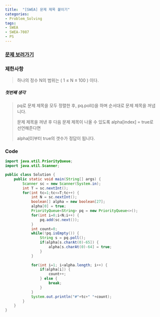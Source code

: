 ```yaml
---
title:  "[SWEA] 문제 제목 붙이기"
categories:
- Problem_Solving
tags:
- SWEA
- SWEA-7087
- PS
---
```



### [문제 보러가기]( https://swexpertacademy.com/main/code/problem/problemDetail.do?contestProbId=AWkIdD46A5EDFAXC&categoryId=AWkIdD46A5EDFAXC&categoryType=CODE )



### 제한사항

>  하나의 정수 N의 범위는 ( 1 ≤ N ≤ 100 ) 이다.

##### 첫번째 생각

> pq로 문제 제목을 모두 정렬한 후, pq.poll()을 하며 순서대로 문제 제목을 꺼냅니다.
>
> 문제 제목을 꺼낸 후 다음 문제 제목이 나올 수 있도록 alpha[index] = true로 선언해준다면
>
> alpha[0]부터 true의 갯수가 정답이 됩니다.



### Code

```java
import java.util.PriorityQueue;
import java.util.Scanner;

public class Solution {
	public static void main(String[] args) {
		Scanner sc = new Scanner(System.in);
		int T = sc.nextInt();
		for(int tc=1;tc<=T;tc++) {
			int N = sc.nextInt();
			boolean[] alpha = new boolean[27];
			alpha[0] = true;
			PriorityQueue<String> pq = new PriorityQueue<>();
			for(int i=0;i<N;i++) { 
				pq.add(sc.next());
			}
			int count=0;
			while(!pq.isEmpty()) {
				String s = pq.poll();
				if(alpha[s.charAt(0)-65]) {
					alpha[s.charAt(0)-64] = true;
				} 
			}
			
			for(int i=1; i<alpha.length; i++) {
				if(alpha[i]) {
					count++;
				} else {
					break;
				}
			}
			System.out.println("#"+tc+" "+count);
		}
	}
}

```

